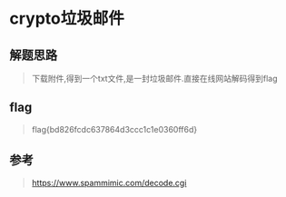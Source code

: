 # crypto垃圾邮件

## 解题思路

> 下载附件,得到一个txt文件,是一封垃圾邮件.直接在线网站解码得到flag

## flag

> flag{bd826fcdc637864d3ccc1c1e0360ff6d}

## 参考

> https://www.spammimic.com/decode.cgi
